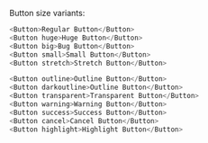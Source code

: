 Button size variants:

```js
<Button>Regular Button</Button>
<Button huge>Huge Button</Button>
<Button big>Bug Button</Button>
<Button small>Small Button</Button>
<Button stretch>Stretch Button</Button>

```

```js
<Button outline>Outline Button</Button>
<Button darkoutline>Outline Button</Button>
<Button transparent>Transparent Button</Button>
<Button warning>Warning Button</Button>
<Button success>Success Button</Button>
<Button cancel>Cancel Button</Button>
<Button highlight>Highlight Button</Button>
```


<!-- To render an example as highlighted source code add a `static` modifier:

```jsx static
import React from 'react';
```

Examples with all other languages are rendered only as highlighted source code, not an actual component:

```html
<Button size="large">Push Me</Button>
```

Any [Markdown](http://daringfireball.net/projects/markdown/) is **allowed** _here_. -->